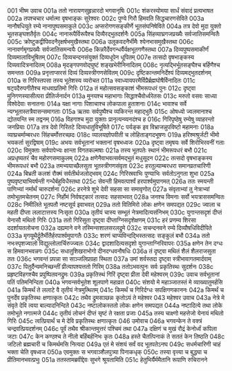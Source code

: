 001	भीष्म उवाच
001a	ततो नारायणसुहृन्नारदो भगवानृषिः
001c	शंकरस्योमया सार्धं संवादं प्रत्यभाषत
002a	तपश्चचार धर्मात्मा वृषभाङ्कः सुरेश्वरः
002c	पुण्ये गिरौ हिमवति सिद्धचारणसेविते
003a	नानौषधियुते रम्ये नानापुष्पसमाकुले
003c	अप्सरोगणसङ्कीर्णे भूतसंघनिषेविते
004a	तत्र देवो मुदा युक्तो भूतसङ्घशतैर्वृतः
004c	नानारूपैर्विरूपैश्च दिव्यैरद्भुतदर्शनैः
005a	सिंहव्याघ्रगजप्रख्यैः सर्वजातिसमन्वितैः
005c	क्रोष्टुकद्वीपिवदनैरृक्षर्षभमुखैस्तथा
006a	उलूकवदनैर्भीमैः श्येनभासमुखैस्तथा
006c	नानावर्णमृगप्रख्यैः सर्वजातिसमन्वयैः
006e	किन्नरैर्देवगन्धर्वैर्यक्षभूतगणैस्तथा
007a	दिव्यपुष्पसमाकीर्णं दिव्यमालाविभूषितम्
007c	दिव्यचन्दनसंयुक्तं दिव्यधूपेन धूपितम्
007e	तत्सदो वृषभाङ्कस्य दिव्यवादित्रनादितम्
008a	मृदङ्गपणवोद्घुष्टं शङ्खभेरीनिनादितम्
008c	नृत्यद्भिर्भूतसङ्घैश्च बर्हिणैश्च समन्ततः
009a	प्रनृत्ताप्सरसं दिव्यं दिव्यस्त्रीगणसेवितम्
009c	दृष्टिकान्तमनिर्देश्यं दिव्यमद्भुतदर्शनम्
010a	स गिरिस्तपसा तस्य भूतेशस्य व्यरोचत
011a	स्वाध्यायपरमैर्विप्रैर्ब्रह्मघोषैर्विनादितः
011c	षट्पदैरुपगीतैश्च माधवाप्रतिमो गिरिः
012a	तं महोत्सवसङ्काशं भीमरूपधरं पुनः
012c	दृष्ट्वा मुनिगणस्यासीत्परा प्रीतिर्जनार्दन
013a	मुनयश्च महाभागाः सिद्धाश्चैवोर्ध्वरेतसः
013c	मरुतो वसवः साध्या विश्वेदेवाः सनातनाः
014a	यक्षा नागाः पिशाचाश्च लोकपाला हुताशनाः
014c	भावाश्च सर्वे न्यग्भूतास्तत्रैवासन्समागताः
015a	ऋतवः सर्वपुष्पैश्च व्यकिरन्त महाद्भुतैः
015c	ओषध्यो ज्वलमानाश्च द्योतयन्ति स्म तद्वनम्
016a	विहगाश्च मुदा युक्ताः प्रानृत्यन्व्यनदंश्च ह
016c	गिरिपृष्ठेषु रम्येषु व्याहरन्तो जनप्रियाः
017a	तत्र देवो गिरितटे दिव्यधातुविभूषिते
017c	पर्यङ्क इव विभ्राजन्नुपविष्टो महामनाः
018a	व्याघ्रचर्माम्बरधरः सिंहचर्मोत्तरच्छदः
018c	व्यालयज्ञोपवीती च लोहिताङ्गदभूषणः
019a	हरिश्मश्रुर्जटी भीमो भयकर्ता सुरद्विषाम्
019c	अभयः सर्वभूतानां भक्तानां वृषभध्वजः
020a	दृष्ट्वा तमृषयः सर्वे शिरोभिरवनीं गताः
020c	विमुक्ताः सर्वपापेभ्यः क्षान्ता विगतकल्मषाः
021a	तस्य भूतपतेः स्थानं भीमरूपधरं बभौ
021c	अप्रधृष्यतरं चैव महोरगसमाकुलम्
022a	क्षणेनैवाभवत्सर्वमद्भुतं मधुसूदन
022c	तत्सदो वृषभाङ्कस्य भीमरूपधरं बभौ
023a	तमभ्ययाच्छैलसुता भूतस्त्रीगणसंवृता
023c	हरतुल्याम्बरधरा समानव्रतचारिणी
024a	बिभ्रती कलशं रौक्मं सर्वतीर्थजलोद्भवम्
024c	गिरिस्रवाभिः पुण्याभिः सर्वतोऽनुगता शुभा
025a	पुष्पवृष्ट्याभिवर्षन्ती गन्धैर्बहुविधैस्तथा
025c	सेवन्ती हिमवत्पार्श्वं हरपार्श्वमुपागमत्
026a	ततः स्मयन्ती पाणिभ्यां नर्मार्थं चारुदर्शना
026c	हरनेत्रे शुभे देवी सहसा सा समावृणोत्
027a	संवृताभ्यां तु नेत्राभ्यां तमोभूतमचेतनम्
027c	निर्होमं निर्वषट्कारं तत्सदः सहसाभवत्
028a	जनश्च विमनाः सर्वो भयत्राससमन्वितः
028c	निमीलिते भूतपतौ नष्टसूर्य इवाभवत्
029a	ततो वितिमिरो लोकः क्षणेन समपद्यत
029c	ज्वाला च महती दीप्ता ललाटात्तस्य निःसृता
030a	तृतीयं चास्य सम्भूतं नेत्रमादित्यसंनिभम्
030c	युगान्तसदृशं दीप्तं येनासौ मथितो गिरिः
031a	ततो गिरिसुता दृष्ट्वा दीप्ताग्निसदृशेक्षणम्
031c	हरं प्रणम्य शिरसा ददर्शायतलोचना
032a	दह्यमाने वने तस्मिन्सशालसरलद्रुमे
032c	सचन्दनवने रम्ये दिव्यौषधिविदीपिते
033a	मृगयूथैर्द्रुतैर्भीतैर्हरपार्श्वमुपागतैः
033c	शरणं चाप्यविन्दद्भिस्तत्सदः सङ्कुलं बभौ
034a	ततो नभःस्पृशज्वालो विद्युल्लोलार्चिरुज्ज्वलः
034c	द्वादशादित्यसदृशो युगान्ताग्निरिवापरः
035a	क्षणेन तेन दग्धः स हिमवानभवन्नगः
035c	सधातुशिखराभोगो दीनदग्धवनौषधिः
036a	तं दृष्ट्वा मथितं शैलं शैलराजसुता ततः
036c	भगवन्तं प्रपन्ना सा साञ्जलिप्रग्रहा स्थिता
037a	उमां शर्वस्तदा दृष्ट्वा स्त्रीभावागतमार्दवाम्
037c	पितुर्दैन्यमनिच्छन्तीं प्रीत्यापश्यत्ततो गिरिम्
038a	ततोऽभवत्पुनः सर्वः प्रकृतिस्थः सुदर्शनः
038c	प्रहृष्टविहगश्चैव प्रपुष्पितवनद्रुमः
039a	प्रकृतिस्थं गिरिं दृष्ट्वा प्रीता देवी महेश्वरम्
039c	उवाच सर्वभूतानां पतिं पतिमनिन्दिता
040a	भगवन्सर्वभूतेश शूलपाणे महाव्रत
040c	संशयो मे महाञ्जातस्तं मे व्याख्यातुमर्हसि
041a	किमर्थं ते ललाटे वै तृतीयं नेत्रमुत्थितम्
041c	किमर्थं च गिरिर्दग्धः सपक्षिगणकाननः
042a	किमर्थं च पुनर्देव प्रकृतिस्थः क्षणात्कृतः
042c	तथैव द्रुमसञ्छन्नः कृतोऽयं ते महेश्वर
043	महेश्वर उवाच
043a	नेत्रे मे संवृते देवि त्वया बाल्यादनिन्दिते
043c	नष्टालोकस्ततो लोकः क्षणेन समपद्यत
044a	नष्टादित्ये तथा लोके तमोभूते नगात्मजे
044c	तृतीयं लोचनं दीप्तं सृष्टं ते रक्षता प्रजाः
045a	तस्य चाक्ष्णो महत्तेजो येनायं मथितो गिरिः
045c	त्वत्प्रियार्थं च मे देवि प्रकृतिस्थः क्षणात्कृतः
046	उमोवाच
046a	भगवन्केन ते वक्त्रं चन्द्रवत्प्रियदर्शनम्
046c	पूर्वं तथैव श्रीकान्तमुत्तरं पश्चिमं तथा
047a	दक्षिणं च मुखं रौद्रं केनोर्ध्वं कपिला जटाः
047c	केन कण्ठश्च ते नीलो बर्हिबर्हनिभः कृतः
048a	हस्ते चैतत्पिनाकं ते सततं केन तिष्ठति
048c	जटिलो ब्रह्मचारी च किमर्थमसि नित्यदा
049a	एतं मे संशयं सर्वं वद भूतपतेऽनघ
049c	सधर्मचारिणी चाहं भक्ता चेति वृषध्वज
050a	एवमुक्तः स भगवाञ्शैलपुत्र्या पिनाकधृक्
050c	तस्या वृत्त्या च बुद्ध्या च प्रीतिमानभवत्प्रभुः
051a	ततस्तामब्रवीद्देवः सुभगे श्रूयतामिति
051c	हेतुभिर्यैर्ममैतानि रूपाणि रुचिरानने

